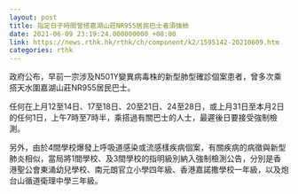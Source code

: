 ```yaml
---
layout: post
title: 指定日子時間曾搭嘉湖山莊NR955居民巴士者須強檢
date: 2021-06-09 23:19:24.000000000 +08:00
link: https://news.rthk.hk/rthk/ch/component/k2/1595142-20210609.htm
categories: rthk
---
```


政府公布，早前一宗涉及N501Y變異病毒株的新型肺型確診個案患者，曾多次乘搭天水圍嘉湖山莊NR955居民巴士。

任何在上月12至14日、17至18日、20至21日、24至28日，或上月31日至本月2日的任何1日，上午7時至7時半，乘搭過有關巴士的人士，最遲後日要接受強制檢測。

另外，由於4間學校爆發上呼吸道感染或流感樣疾病個案，有關疾病的病徵與新型肺炎相似，當局將1間學校、及3間學校的指明級別納入強制檢測公告，分別是香港聖公會東涌幼兒學校、南元朗官立小學四年級、香港嘉諾撒學校一年級，以及炮台山循道衛理中學三年級。

